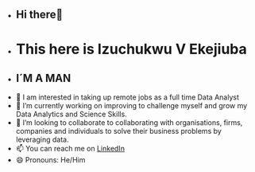 -   ## Hi there👋 
-    # This here is Izuchukwu V Ekejiuba
-    ## I´M A MAN
- 👀 I am interested in taking up remote jobs as a full time Data Analyst
- 🌱 I’m currently working on improving to challenge myself and grow my Data Analytics and Science Skills.
- 💞️ I’m looking to collaborate to collaborating with organisations, firms, companies and individuals to solve their business problems by leveraging data.
- 📫 You can reach me on [LinkedIn](https://www.linkedin.com/in/izuchukwu-v-e-1aa09b207/)
- 😄 Pronouns: He/Him
  


